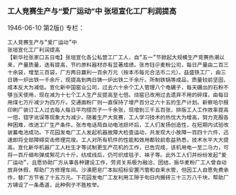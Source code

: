 ### 工人竞赛生产与“爱厂运动”中  张垣宣化工厂利润提高

1946-06-10
第2版()
专栏：

    工人竞赛生产与“爱厂运动”中
    张垣宣化工厂利润提高
    【新华社张家口五日电】张垣宣化各公私营工厂工人，自“五一”节掀起大规模生产竞赛热潮以来，产量质量，迭有提高，节约原料器材亦有显著成绩。张市钰＠麦粉公司，每日产量由二百三十余袋，增至三百袋，厂方两日赢利一百余万元（按本币每元合法币二元）。益盛铁工厂，由三日铸一炉出铁一千余斤，现提高到两日铸一炉出铁二千余斤。所制铁锅等成品，质量较前坚固，成本反大为减低。宣化新中国窑业公司，过去六十余个工人管理八个电碾子，每天碾出的石粉不够当天使用，现在减为十七个工人生产反提高至七倍。烧窑已改用过去遗弃不用的碎煤，由每日用煤七万斤减少为四万斤。交通面粉厂则一直保持了增产百分之六十五的生产计划。新察哈尔报印刷厂装订工人过去每人每日平均摺页子一千余张，现增到三千五百张，排版工人工作效率提高一倍，错字讹误等现象大为减少。随着生产大竞赛，工人学习技术的热忱大为增高，努力克服各种困难，改进工厂生产条件。张市电话局自动电池损坏后，工人们发扬创造性，在短期内试验改装蓄电池成功。下花园发电厂工人发起机器故障大检查运动，共发现大小故障一百四十六件，迅速即将全部障碍突击修理完竣。工人对所有机件的性能和效用都较前愈益熟悉，技术水平大大提高。宣化新华机器厂工人杜生才等试制更生产花机的工作，已告完成，该机用电一至二马力，可将一百斤细布弹成絮花六十斤，纺成线后，仍可织成毯子、袜子等。此外工人们并纷纷发起“爱厂运动”，且愿协助厂方从事各种建设工作，劳资关系极为融洽、团结，振华麦粉厂工人曾自动放弃休假，帮助厂方修理车间。沙漠肥皂厂本拟招标安置汽管和自来水管，但因工人自愿免费承作，替厂方节省了十五万元。下花园发电厂工友利用工隙于旬日内搬砖三十三万八千块，帮助厂方铺设了一条甬道，此种例子不胜枚举。
